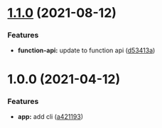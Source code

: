 # [1.1.0](https://github.com/Cervantes007/wind-waker-cli/compare/v1.0.0...v1.1.0) (2021-08-12)


### Features

* **function-api:** update to function api ([d53413a](https://github.com/Cervantes007/wind-waker-cli/commit/d53413aba20c46ce892c766a8b0555c18e85f0c1))

# 1.0.0 (2021-04-12)


### Features

* **app:** add cli ([a421193](https://github.com/Cervantes007/wind-waker-cli/commit/a421193308603efa9936f83002d25c0b45a32de6))

